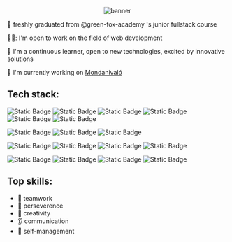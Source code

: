 <p align=center>
<img src=https://github.com/katigirl/katigirl/assets/115567152/101217ff-a7c6-4b06-bade-31b37cb8342f alt="banner"/>
<p/>

:scroll: freshly graduated from @green-fox-academy 's junior fullstack course 

👩‍💻: I'm open to work on the field of web development 

:seedling: I'm a continuous learner, open to new technologies, excited by innovative solutions

:rocket: I'm currently working on [Mondanivaló](https://mondanivalo.vercel.app)

## Tech stack:
![Static Badge](https://img.shields.io/badge/React-blue?logo=react&logoColor=%231c6e91&labelColor=white&color=%231c6e91)
![Static Badge](https://img.shields.io/badge/Next.js-black?logo=nextdotjs&logoColor=black&labelColor=white&color=black)
![Static Badge](https://img.shields.io/badge/Node.js-black?logo=nodedotjs&logoColor=%23198a0f&labelColor=white&color=%23198a0f)
![Static Badge](https://img.shields.io/badge/Express-black?logo=express&logoColor=black&labelColor=white&color=black)
![Static Badge](https://img.shields.io/badge/JavaScript-black?logo=javascript&logoColor=%23fccf28&labelColor=black&color=black)
![Static Badge](https://img.shields.io/badge/TypeScript-black?logo=typescript&logoColor=%2355a4fa&labelColor=black&color=black)

![Static Badge](https://img.shields.io/badge/MySQL-black?logo=mysql&logoColor=%23196e8c&labelColor=white&color=%23196e8c)
![Static Badge](https://img.shields.io/badge/PostgresSQL-black?logo=postgresql&logoColor=%23045070&labelColor=white&color=%23045070)
![Static Badge](https://img.shields.io/badge/Prisma-black?logo=prisma&logoColor=%23293940&labelColor=white&color=%23293940)

![Static Badge](https://img.shields.io/badge/Tailwind-black?logo=tailwindcss&logoColor=%230cecf0&labelColor=black&color=%23abf6f7)
![Static Badge](https://img.shields.io/badge/CSS-black?logo=css3&logoColor=%230d4db5&labelColor=white&color=%230d4db5)
![Static Badge](https://img.shields.io/badge/Headless%20UI-black?logo=headlessui&logoColor=%234321b0&labelColor=white&color=%234321b0)
![Static Badge](https://img.shields.io/badge/shadcn%2Fui-black?logo=shadcnui)

![Static Badge](https://img.shields.io/badge/git-black?logo=git&logoColor=%23b53f0d&labelColor=white&color=%23b53f0d)
![Static Badge](https://img.shields.io/badge/GitHub-black?logo=github&logoColor=black&labelColor=white&color=black)
![Static Badge](https://img.shields.io/badge/Jira%20Software-black?logo=jirasoftware&logoColor=%230a54a3&labelColor=white&color=white)
![Static Badge](https://img.shields.io/badge/SCRUM-%23112e4d)


## Top skills:

- :rugby_football: teamwork
- :ant: perseverence
- :guitar: creativity
- :ear: communication
- :dizzy: self-management
<!--
**katigirl/katigirl** is a ✨ _special_ ✨ repository because its `README.md` (this file) appears on your GitHub profile.

Here are some ideas to get you started:

- 🔭 I’m currently working on ...
- 🌱 I’m currently learning ...
- 👯 I’m looking to collaborate on ...
- 🤔 I’m looking for help with ...
- 💬 Ask me about ...
- 📫 How to reach me: ...
- 😄 Pronouns: ...
- ⚡ Fun fact: ...
-->
